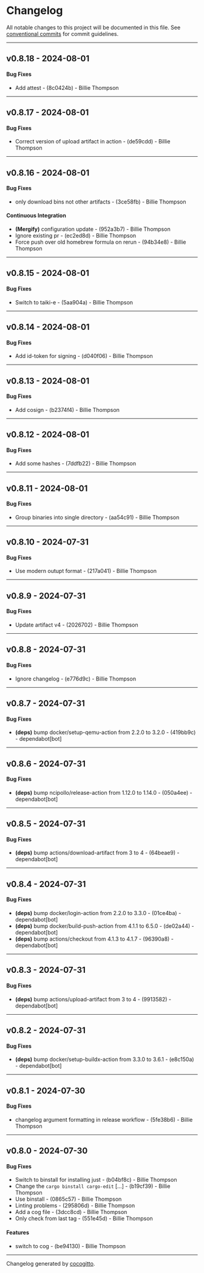 # Changelog
All notable changes to this project will be documented in this file. See [conventional commits](https://www.conventionalcommits.org/) for commit guidelines.

- - -
## v0.8.18 - 2024-08-01
#### Bug Fixes
- Add attest - (8c0424b) - Billie Thompson

- - -

## v0.8.17 - 2024-08-01
#### Bug Fixes
- Correct version of upload artifact in action - (de59cdd) - Billie Thompson

- - -

## v0.8.16 - 2024-08-01
#### Bug Fixes
- only download bins not other artifacts - (3ce58fb) - Billie Thompson
#### Continuous Integration
- **(Mergify)** configuration update - (952a3b7) - Billie Thompson
- Ignore existing pr - (ec2ed8d) - Billie Thompson
- Force push over old homebrew formula on rerun - (94b34e8) - Billie Thompson

- - -

## v0.8.15 - 2024-08-01
#### Bug Fixes
- Switch to taiki-e - (5aa904a) - Billie Thompson

- - -

## v0.8.14 - 2024-08-01
#### Bug Fixes
- Add id-token for signing - (d040f06) - Billie Thompson

- - -

## v0.8.13 - 2024-08-01
#### Bug Fixes
- Add cosign - (b2374f4) - Billie Thompson

- - -

## v0.8.12 - 2024-08-01
#### Bug Fixes
- Add some hashes - (7ddfb22) - Billie Thompson

- - -

## v0.8.11 - 2024-08-01
#### Bug Fixes
- Group binaries into single directory - (aa54c91) - Billie Thompson

- - -

## v0.8.10 - 2024-07-31
#### Bug Fixes
- Use modern outupt format - (217a041) - Billie Thompson

- - -

## v0.8.9 - 2024-07-31
#### Bug Fixes
- Update artifact v4 - (2026702) - Billie Thompson

- - -

## v0.8.8 - 2024-07-31
#### Bug Fixes
- Ignore changelog - (e776d9c) - Billie Thompson

- - -

## v0.8.7 - 2024-07-31
#### Bug Fixes
- **(deps)** bump docker/setup-qemu-action from 2.2.0 to 3.2.0 - (419bb9c) - dependabot[bot]

- - -

## v0.8.6 - 2024-07-31
#### Bug Fixes
- **(deps)** bump ncipollo/release-action from 1.12.0 to 1.14.0 - (050a4ee) - dependabot[bot]

- - -

## v0.8.5 - 2024-07-31
#### Bug Fixes
- **(deps)** bump actions/download-artifact from 3 to 4 - (64beae9) - dependabot[bot]

- - -

## v0.8.4 - 2024-07-31
#### Bug Fixes
- **(deps)** bump docker/login-action from 2.2.0 to 3.3.0 - (01ce4ba) - dependabot[bot]
- **(deps)** bump docker/build-push-action from 4.1.1 to 6.5.0 - (de02a44) - dependabot[bot]
- **(deps)** bump actions/checkout from 4.1.3 to 4.1.7 - (96390a8) - dependabot[bot]

- - -

## v0.8.3 - 2024-07-31
#### Bug Fixes
- **(deps)** bump actions/upload-artifact from 3 to 4 - (9913582) - dependabot[bot]

- - -

## v0.8.2 - 2024-07-31
#### Bug Fixes
- **(deps)** bump docker/setup-buildx-action from 3.3.0 to 3.6.1 - (e8c150a) - dependabot[bot]

- - -

## v0.8.1 - 2024-07-30
#### Bug Fixes
- changelog argument formatting in release workflow - (5fe38b6) - Billie Thompson

- - -

## v0.8.0 - 2024-07-30
#### Bug Fixes
- Switch to binstall for installing just - (b04bf8c) - Billie Thompson
- Change the `cargo binstall cargo-edit` [...] - (b19cf39) - Billie Thompson
- Use binstall - (0865c57) - Billie Thompson
- Linting problems - (295806d) - Billie Thompson
- Add a cog file - (3dcc8cd) - Billie Thompson
- Only check from last tag - (551e45d) - Billie Thompson
#### Features
- switch to cog - (be94130) - Billie Thompson

- - -

Changelog generated by [cocogitto](https://github.com/cocogitto/cocogitto).